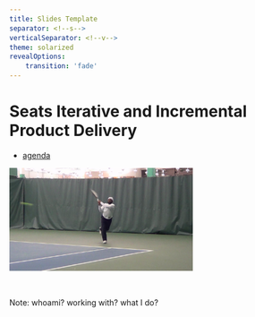 ```yaml
---
title: Slides Template
separator: <!--s-->
verticalSeparator: <!--v-->
theme: solarized
revealOptions:
    transition: 'fade'
---
```

# Seats Iterative and Incremental Product Delivery

* [agenda](resources/agenda.md)

<img class="plain" height="65%" width="65%" src="resources/images/wil.png" /> 


&nbsp;
&nbsp;
&nbsp;

Note: whoami? working with? what I do?
 
&nbsp;
&nbsp;
&nbsp;
&nbsp;
&nbsp;
&nbsp;
&nbsp;
&nbsp;
&nbsp;
&nbsp;
&nbsp;
&nbsp;
&nbsp;
&nbsp;

